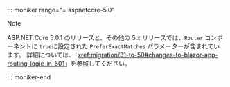 ::: moniker range="= aspnetcore-5.0"

> [!NOTE]
> ASP.NET Core 5.0.1 のリリースと、その他の 5.x リリースでは、`Router` コンポーネントに `true`に設定された `PreferExactMatches` パラメーターが含まれています。 詳細については、「<xref:migration/31-to-50#changes-to-blazor-app-routing-logic-in-501>」を参照してください。

::: moniker-end
